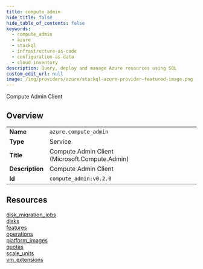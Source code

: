 ```yaml
---
title: compute_admin
hide_title: false
hide_table_of_contents: false
keywords:
  - compute_admin
  - azure
  - stackql
  - infrastructure-as-code
  - configuration-as-data
  - cloud inventory
description: Query, deploy and manage Azure resources using SQL
custom_edit_url: null
image: /img/providers/azure/stackql-azure-provider-featured-image.png
---
```

Compute Admin Client  
    

## Overview
<table><tbody>
<tr><td><b>Name</b></td><td><code>azure.compute_admin</code></td></tr>
<tr><td><b>Type</b></td><td>Service</td></tr>
<tr><td><b>Title</b></td><td>Compute Admin Client (Microsoft.Compute.Admin)</td></tr>
<tr><td><b>Description</b></td><td>Compute Admin Client</td></tr>
<tr><td><b>Id</b></td><td><code>compute_admin:v0.2.0</code></td></tr>
</tbody></table>

## Resources
<div class="row">
<div class="providerDocColumn">
<a href="/providers/azure/compute_admin/disk_migration_jobs/">disk_migration_jobs</a><br />
<a href="/providers/azure/compute_admin/disks/">disks</a><br />
<a href="/providers/azure/compute_admin/features/">features</a><br />
<a href="/providers/azure/compute_admin/operations/">operations</a><br />
</div>
<div class="providerDocColumn">
<a href="/providers/azure/compute_admin/platform_images/">platform_images</a><br />
<a href="/providers/azure/compute_admin/quotas/">quotas</a><br />
<a href="/providers/azure/compute_admin/scale_units/">scale_units</a><br />
<a href="/providers/azure/compute_admin/vm_extensions/">vm_extensions</a><br />
</div>
</div>
